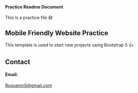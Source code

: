 #### Practice Readme Document
This is a practice file :sweat_smile:
  
## Mobile Friendly Website Practice
This template is used to start new projects using Bootstrap 5 :thumbsup:
  
## Contact
#### Email:
Roquemn5@gmail.com
